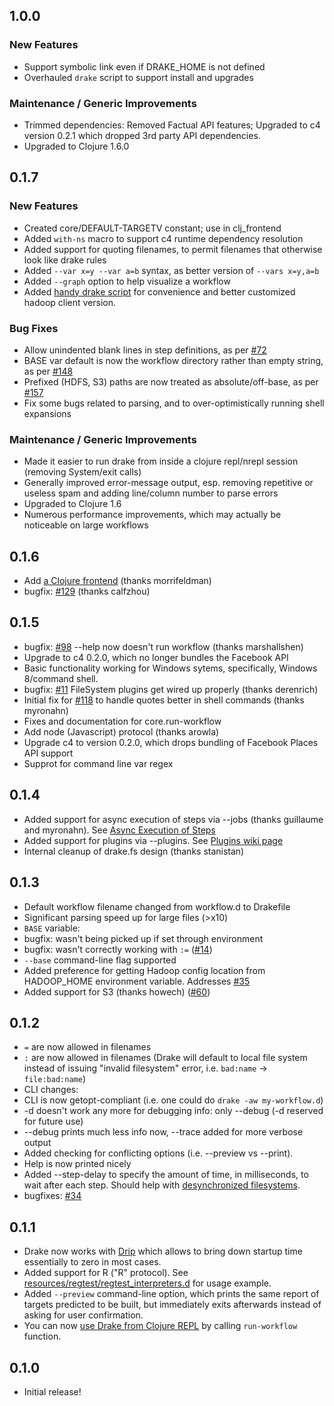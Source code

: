 ## 1.0.0
### New Features
* Support symbolic link even if DRAKE_HOME is not defined
* Overhauled `drake` script to support install and upgrades

### Maintenance / Generic Improvements
* Trimmed dependencies: Removed Factual API features; Upgraded to c4 version 0.2.1 which dropped 3rd party API dependencies.
* Upgraded to Clojure 1.6.0

## 0.1.7
### New Features
* Created core/DEFAULT-TARGETV constant; use in clj_frontend
* Added `with-ns` macro to support c4 runtime dependency resolution
* Added support for quoting filenames, to permit filenames that otherwise look like drake rules
* Added `--var x=y --var a=b` syntax, as better version of `--vars x=y,a=b`
* Added `--graph` option to help visualize a workflow
* Added [handy drake script](https://github.com/Factual/drake/blob/master/bin/drake) for convenience and better customized hadoop client version.

### Bug Fixes
* Allow unindented blank lines in step definitions, as per [#72](https://github.com/Factual/drake/issues/129)
* BASE var default is now the workflow directory rather than empty string, as per [#148](https://github.com/Factual/drake/issues/148)
* Prefixed (HDFS, S3) paths are now treated as absolute/off-base, as per [#157](https://github.com/Factual/drake/issues/157)
* Fix some bugs related to parsing, and to over-optimistically running shell expansions

### Maintenance / Generic Improvements
* Made it easier to run drake from inside a clojure repl/nrepl session (removing System/exit calls)
* Generally improved error-message output, esp. removing repetitive or useless spam and adding line/column number to parse errors
* Upgraded to Clojure 1.6
* Numerous performance improvements, which may actually be noticeable on large workflows

## 0.1.6

* Add [a Clojure frontend](https://github.com/Factual/drake/wiki/A-Clojure-Frontend-to-Drake) (thanks morrifeldman)
* bugfix: [#129](https://github.com/Factual/drake/issues/129) (thanks calfzhou)

## 0.1.5

* bugfix: [#98](https://github.com/Factual/drake/issues/98) --help now doesn't run workflow (thanks marshallshen)
* Upgrade to c4 0.2.0, which no longer bundles the Facebook API
* Basic functionality working for Windows sytems, specifically, Windows 8/command shell.
* bugfix: [#11](https://github.com/Factual/drake/issues/111) FileSystem plugins get wired up properly (thanks derenrich)
* Initial fix for [#118](https://github.com/Factual/drake/issues/118) to handle quotes better in shell commands  (thanks myronahn)
* Fixes and documentation for core.run-workflow
* Add node (Javascript) protocol (thanks arowla)
* Upgrade c4 to version 0.2.0, which drops bundling of Facebook Places API support
* Supprot for command line var regex

## 0.1.4

 * Added support for async execution of steps via --jobs (thanks guillaume and myronahn). See [Async Execution of Steps](https://github.com/Factual/drake/wiki/Async-Execution-of-Steps)
 * Added support for plugins via --plugins. See [Plugins wiki page](https://github.com/Factual/drake/wiki/Plugins)
 * Internal cleanup of drake.fs design (thanks stanistan)

## 0.1.3

 * Default workflow filename changed from workflow.d to Drakefile
 * Significant parsing speed up for large files (>x10)
 * ```BASE``` variable:
  * bugfix: wasn't being picked up if set through environment
  * bugfix: wasn't correctly working with ```:=``` ([#14](https://github.com/Factual/drake/issues/14))
  * ```--base``` command-line flag supported
 * Added preference for getting Hadoop config location from HADOOP_HOME environment variable. Addresses [#35](https://github.com/Factual/drake/issues/35)
 * Added support for S3 (thanks howech) ([#60](https://github.com/Factual/drake/pull/60))

## 0.1.2

 * ```=``` are now allowed in filenames
 * ```:``` are now allowed in filenames (Drake will default to local file system instead of issuing "invalid filesystem" error, i.e. ```bad:name``` -> ```file:bad:name```)
 * CLI changes:
  * CLI is now getopt-compliant (i.e. one could do ```drake -aw my-workflow.d```)
  * -d doesn't work any more for debugging info: only --debug (-d reserved for future use)
  * --debug prints much less info now, --trace added for more verbose output
  * Added checking for conflicting options (i.e. --preview vs --print).
  * Help is now printed nicely
 * Added --step-delay to specify the amount of time, in milliseconds, to wait after each step. Should help with [desynchronized filesystems](https://github.com/Factual/drake/issues/15).
 * bugfixes: [#34](https://github.com/Factual/drake/issues/34)

## 0.1.1

 * Drake now works with [Drip](https://github.com/Factual/drake/wiki/Faster-startup:-Drake-with-Drip) which allows to bring down startup time essentially to zero in most cases.
 * Added support for R ("R" protocol). See [resources/regtest/regtest_interpreters.d](https://github.com/Factual/drake/blob/develop/resources/regtest/regtest_interpreters.d) for usage example.
 * Added ```--preview``` command-line option, which prints the same report of targets predicted to be built, but immediately exits afterwards instead of asking for user confirmation.
 * You can now [use Drake from Clojure REPL](https://github.com/Factual/drake/wiki/Drake-on-the-REPL) by calling ```run-workflow``` function.

## 0.1.0

 * Initial release!
